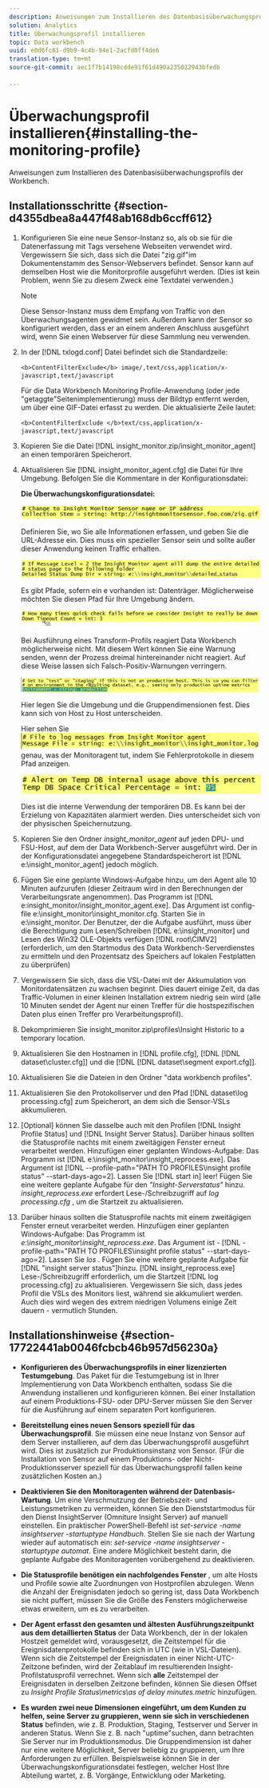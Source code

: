 ```yaml
---
description: Anweisungen zum Installieren des Datenbasisüberwachungsprofils der Workbench.
solution: Analytics
title: Überwachungsprofil installieren
topic: Data workbench
uuid: e0d6fc61-d9b9-4c4b-94e1-2acfd0ff4de6
translation-type: tm+mt
source-git-commit: aec1f7b14198cdde91f61d490a235022943bfedb

---
```



# Überwachungsprofil installieren{#installing-the-monitoring-profile}

Anweisungen zum Installieren des Datenbasisüberwachungsprofils der Workbench.

## Installationsschritte {#section-d4355dbea8a447f48ab168db6ccff612}

1. Konfigurieren Sie eine neue Sensor-Instanz so, als ob sie für die Datenerfassung mit Tags versehene Webseiten verwendet wird. Vergewissern Sie sich, dass sich die Datei &quot;zig.gif&quot;im Dokumentenstamm des Sensor-Webservers befindet. Sensor kann auf demselben Host wie die Monitorprofile ausgeführt werden. (Dies ist kein Problem, wenn Sie zu diesem Zweck eine Textdatei verwenden.)

   >[!NOTE]
   >
   >Diese Sensor-Instanz muss dem Empfang von Traffic von den Überwachungsagenten gewidmet sein. Außerdem kann der Sensor so konfiguriert werden, dass er an einem anderen Anschluss ausgeführt wird, wenn Sie einen Webserver für diese Sammlung neu verwenden.

1. In der [!DNL txlogd.conf] Datei befindet sich die Standardzeile:

   ```
   <b>ContentFilterExclude</b> image/,text/css,application/x-javascript,text/javascript
   ```

   Für die Data Workbench Monitoring Profile-Anwendung (oder jede &quot;getaggte&quot;Seitenimplementierung) muss der Bildtyp entfernt werden, um über eine GIF-Datei erfasst zu werden. Die aktualisierte Zeile lautet:

   ```
   <b>ContentFilterExclude </b>text/css,application/x-javascript,text/javascript
   ```

1. Kopieren Sie die Datei [!DNL insight_monitor.zip/insight_monitor_agent] an einen temporären Speicherort.
1. Aktualisieren Sie [!DNL insight_monitor_agent.cfg] die Datei für Ihre Umgebung. Befolgen Sie die Kommentare in der Konfigurationsdatei:

   **Die Überwachungskonfigurationsdatei:**

   ![](assets/monitor_agent_cfg_sensor.png)

   Definieren Sie, wo Sie alle Informationen erfassen, und geben Sie die URL-Adresse ein. Dies muss ein spezieller Sensor sein und sollte außer dieser Anwendung keinen Traffic erhalten.

   ![](assets/monitor_agent_cfg_dump.png)

   Es gibt Pfade, sofern ein e vorhanden ist: Datenträger. Möglicherweise möchten Sie diesen Pfad für Ihre Umgebung ändern.

   ![](assets/monitor_agent_cfg_quickcheck.png)

   Bei Ausführung eines Transform-Profils reagiert Data Workbench möglicherweise nicht. Mit diesem Wert können Sie eine Warnung senden, wenn der Prozess dreimal hintereinander nicht reagiert. Auf diese Weise lassen sich Falsch-Positiv-Warnungen verringern.

   ![](assets/monitor_agent_cfg_groups.png)

   Hier legen Sie die Umgebung und die Gruppendimensionen fest. Dies kann sich von Host zu Host unterscheiden.

   Hier sehen Sie ![](assets/monitor_agent_cfg_debug.png)genau, was der Monitoragent tut, indem Sie Fehlerprotokolle in diesem Pfad anzeigen.

   ![](assets/monitor_agent_cfg_tempdb.png)

   Dies ist die interne Verwendung der temporären DB. Es kann bei der Erzielung von Kapazitäten alarmiert werden. Dies unterscheidet sich von der physischen Speichernutzung.

1. Kopieren Sie den Ordner *insight_monitor_agent* auf jeden DPU- und FSU-Host, auf dem der Data Workbench-Server ausgeführt wird. Der in der Konfigurationsdatei angegebene Standardspeicherort ist [!DNL e:\insight_monitor_agent] jedoch möglich.

1. Fügen Sie eine geplante Windows-Aufgabe hinzu, um den Agent alle 10 Minuten aufzurufen (dieser Zeitraum wird in den Berechnungen der Verarbeitungsrate angenommen). Das Programm ist [!DNL e:insight_monitor/insight_monitor_agent.exe]. Das Argument ist config-file e:\insight_monitor\insight_monitor.cfg. Starten Sie in e:\insight_monitor. Der Benutzer, der die Aufgabe ausführt, muss über die Berechtigung zum Lesen/Schreiben [!DNL e:\insight_monitor] und Lesen des Win32 OLE-Objekts verfügen [!DNL root\CIMV2] (erforderlich, um den Startmodus des Data Workbench-Serverdienstes zu ermitteln und den Prozentsatz des Speichers auf lokalen Festplatten zu überprüfen)

1. Vergewissern Sie sich, dass die VSL-Datei mit der Akkumulation von Monitordatensätzen zu wachsen beginnt. Dies dauert einige Zeit, da das Traffic-Volumen in einer kleinen Installation extrem niedrig sein wird (alle 10 Minuten sendet der Agent nur einen Treffer für die hostspezifischen Daten plus einen Treffer pro Verarbeitungsprofil).
1. Dekomprimieren Sie insight_monitor.zip\profiles\Insight Historic to a temporary location.
1. Aktualisieren Sie den Hostnamen in [!DNL profile.cfg], [!DNL [!DNL dataset\cluster.cfg]] und die [!DNL [!DNL dataset\segment export.cfg]].

1. Aktualisieren Sie die Dateien in den Ordner &quot;data workbench profiles&quot;.
1. Aktualisieren Sie den Protokollserver und den Pfad [!DNL dataset\log processing.cfg] zum Speicherort, an dem sich die Sensor-VSLs akkumulieren.
1. [Optional] können Sie dasselbe auch mit den Profilen [!DNL Insight Profile Status] und [!DNL Insight Server Status]. Darüber hinaus sollten die Statusprofile nachts mit einem zweitägigen Fenster erneut verarbeitet werden. Hinzufügen einer geplanten Windows-Aufgabe: Das Programm ist [!DNL e:\insight_monitor\insight_reprocess.exe]. Das Argument ist [!DNL --profile-path="PATH TO PROFILES\insight profile status" --start-days-ago=2]. Lassen Sie [!DNL start in] leer! Fügen Sie eine weitere geplante Aufgabe für den *&quot;Insight-Serverstatus&quot;* hinzu. *insight_reprocess.exe* erfordert Lese-/Schreibzugriff auf *log processing.cfg* , um die Startzeit zu aktualisieren.

1. Darüber hinaus sollten die Statusprofile nachts mit einem zweitägigen Fenster erneut verarbeitet werden. Hinzufügen einer geplanten Windows-Aufgabe: Das Programm ist *e:\insight_monitor\insight_reprocess.exe*. Das Argument ist - [!DNL -profile-path="PATH TO PROFILES\insight profile status" --start-days-ago=2]. Lassen Sie *los* . Fügen Sie eine weitere geplante Aufgabe für [!DNL "insight server status"]hinzu. [!DNL insight_reprocess.exe] Lese-/Schreibzugriff erforderlich, um die Startzeit [!DNL log processing.cfg] zu aktualisieren. Vergewissern Sie sich, dass jedes Profil die VSLs des Monitors liest, während sie akkumuliert werden. Auch dies wird wegen des extrem niedrigen Volumens einige Zeit dauern - vermutlich Stunden.

## Installationshinweise {#section-17722441ab0046fcbcb46b957d56230a}

* **Konfigurieren des Überwachungsprofils in einer lizenzierten Testumgebung**. Das Paket für die Testumgebung ist in Ihrer Implementierung von Data Workbench enthalten, sodass Sie die Anwendung installieren und konfigurieren können. Bei einer Installation auf einem Produktions-FSU- oder DPU-Server müssen Sie den Server für die Ausführung auf einem separaten Port konfigurieren.
* **Bereitstellung eines neuen Sensors speziell für das Überwachungsprofil**. Sie müssen eine neue Instanz von Sensor auf dem Server installieren, auf dem das Überwachungsprofil ausgeführt wird. Dies ist zusätzlich zur Produktionsinstanz von Sensor. (Für die Installation von Sensor auf einem Produktions- oder Nicht-Produktionsserver speziell für das Überwachungsprofil fallen keine zusätzlichen Kosten an.)
* **Deaktivieren Sie den Monitoragenten während der Datenbasis-Wartung**. Um eine Verschmutzung der Betriebszeit- und Leistungsmetriken zu vermeiden, können Sie den Dienststartmodus für den Dienst InsightServer (Omniture Insight Server) auf manuell einstellen. Ein praktischer PowerShell-Befehl ist *set-service -name insightserver -startuptype Handbuch*. Stellen Sie sie nach der Wartung wieder auf automatisch ein: *set-service -name insightserver -startuptype automat*. Eine andere Möglichkeit besteht darin, die geplante Aufgabe des Monitoragenten vorübergehend zu deaktivieren.
* **Die Statusprofile benötigen ein nachfolgendes Fenster** , um alte Hosts und Profile sowie alte Zuordnungen von Hostprofilen abzulegen. Wenn die Anzahl der Ereignisdaten jedoch so gering ist, dass Data Workbench sie nicht puffert, müssen Sie die Größe des Fensters möglicherweise etwas erweitern, um es zu verarbeiten.
* **Der Agent erfasst den gesamten und ältesten Ausführungszeitpunkt aus dem detaillierten Status** der Data Workbench, der in der lokalen Hostzeit gemeldet wird, vorausgesetzt, die Zeitstempel für die Ereignisdatenprotokolle befinden sich in UTC (wie in VSL-Dateien). Wenn sich die Zeitstempel der Ereignisdaten in einer Nicht-UTC-Zeitzone befinden, wird der Zeitablauf im resultierenden Insight-Profilstatusprofil verrechnet. Wenn sich **alle** Zeitstempel der Ereignisdaten in derselben Zeitzone befinden, können Sie diesen Offset zu *Insight Profile Status\metrics\as of delay minutes.metric* hinzufügen.

* **Es wurden zwei neue Dimensionen eingeführt, um dem Kunden zu helfen, seine Server zu gruppieren, wenn sie sich in verschiedenen Status** befinden, wie z. B. Produktion, Staging, Testserver und Server in anderen Status. Wenn Sie z. B. nach &quot;uptime&quot;suchen, dann betrachten Sie Server nur im Produktionsmodus. Die Gruppendimension ist daher nur eine weitere Möglichkeit, Server beliebig zu gruppieren, um Ihre Anforderungen zu erfüllen. Beispielsweise können Sie in der Überwachungskonfigurationsdatei festlegen, welcher Host Ihre Abteilung wartet, z. B. Vorgänge, Entwicklung oder Marketing.

